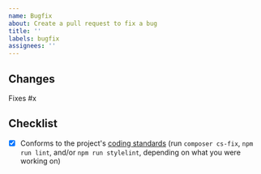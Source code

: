 ```yaml
---
name: Bugfix
about: Create a pull request to fix a bug
title: ''
labels: bugfix
assignees: ''
---
```


## Changes

<!--
Describe in detail what your pull request does, why it does that, etc. Pull
requests without an adequate description will not be reviewed until one is
added.

Please also keep this description up-to-date with any discussion that takes
place so that reviewers can understand your intent. This is especially
important if they didn't participate in the discussion.
-->

Fixes #x

## Checklist

- [x] Conforms to the project's [coding standards](/docs/coding_standards.md)
(run `composer cs-fix`, `npm run lint`, and/or `npm run stylelint`, depending
on what you were working on)
<!-- todo: need to finish documentation and add to this checklist -->
